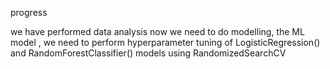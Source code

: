 progress

we have performed data analysis
now we need to do modelling, the ML model , we need to perform hyperparameter tuning of LogisticRegression() and
RandomForestClassifier() models using RandomizedSearchCV
